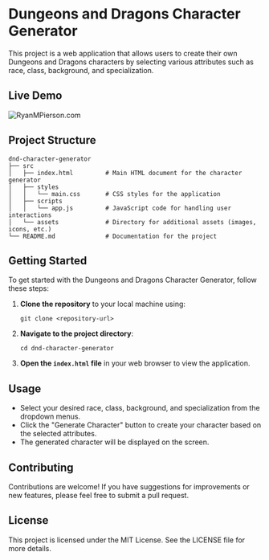 # Dungeons and Dragons Character Generator

This project is a web application that allows users to create their own Dungeons and Dragons characters by selecting various attributes such as race, class, background, and specialization.

## Live Demo

![RyanMPierson.com](https://ryanmpierson.com/arcade/dnd-character-generator/)

## Project Structure

```
dnd-character-generator
├── src
│   ├── index.html         # Main HTML document for the character generator
│   ├── styles
│   │   └── main.css       # CSS styles for the application
│   ├── scripts
│   │   └── app.js         # JavaScript code for handling user interactions
│   └── assets             # Directory for additional assets (images, icons, etc.)
└── README.md              # Documentation for the project
```

## Getting Started

To get started with the Dungeons and Dragons Character Generator, follow these steps:

1. **Clone the repository** to your local machine using:
   ```
   git clone <repository-url>
   ```

2. **Navigate to the project directory**:
   ```
   cd dnd-character-generator
   ```

3. **Open the `index.html` file** in your web browser to view the application.

## Usage

- Select your desired race, class, background, and specialization from the dropdown menus.
- Click the "Generate Character" button to create your character based on the selected attributes.
- The generated character will be displayed on the screen.

## Contributing

Contributions are welcome! If you have suggestions for improvements or new features, please feel free to submit a pull request.

## License

This project is licensed under the MIT License. See the LICENSE file for more details.

